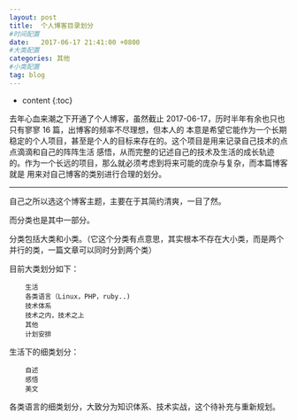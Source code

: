```yaml
---
layout: post
title:  个人博客目录划分
#时间配置
date:   2017-06-17 21:41:00 +0800
#大类配置
categories: 其他
#小类配置
tag: blog
---
```


* content
{:toc}


去年心血来潮之下开通了个人博客，虽然截止 2017-06-17，历时半年有余也只也只有寥寥 16 篇，出博客的频率不尽理想，但本人的
本意是希望它能作为一个长期稳定的个人项目，甚至是个人的目标来存在的。这个项目是用来记录自己技术的点点滴滴和自己的阵阵生活
感悟，从而完整的记述自己的技术及生活的成长轨迹的。作为一个长远的项目，那么就必须考虑到将来可能的庞杂与复杂，而本篇博客就是
用来对自己博客的类别进行合理的划分。

----------------------------------------------
自己之所以选这个博客主题，主要在于其简约清爽，一目了然。

而分类也是其中一部分。

分类包括大类和小类。（它这个分类有点意思，其实根本不存在大小类，而是两个并行的类，一篇文章可以同时分到两个类）

目前大类划分如下：

		生活
		各类语言（Linux，PHP，ruby..)
		技术体系
		技术之内，技术之上
		其他
		计划安排

生活下的细类划分：

		自述
		感悟
		美文
		
各类语言的细类划分，大致分为知识体系、技术实战，这个待补充与重新规划。

		
		
